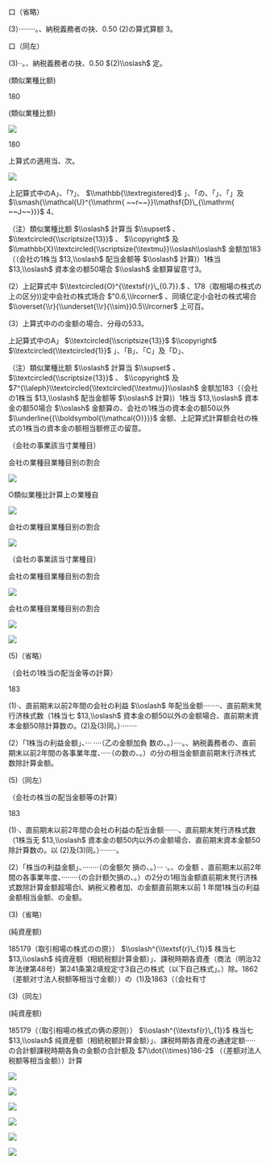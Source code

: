 口（省略）

(3）········。、納税義務者の抉、0.50 (2)の算式算额 3。

口（同左）

(3)··。、納税義務者の抉、0.50 $(2)\\oslash$ 定。

(類似業種比额)

180

(類似業種比额)

![](https://www.nta.go.jp/tmp/3723ce6e-87ab-4e4c-a46c-2f20881c5845/images/75d26a249701fdd49228043a7cb0d68d6af70ffe132f2381598d299ecc733755.jpg)

180

上算式の適用当、次。

![](https://www.nta.go.jp/tmp/3723ce6e-87ab-4e4c-a46c-2f20881c5845/images/1bf4a2906a27739ffc6e0725a477571992b93ad56e865abec2e8724677dfedbf.jpg)

上記算式中のA」、「?」、 $\\mathbb{\\textregistered}$ 」、「の、「」、「」及 $\\smash{\\mathcal{U}^{\\mathrm{ ~~r~~}}\\mathsf{D}\_{\\mathrm{ ~~J~~}}}$ 4、

（注）類似業種比额 $\\oslash$ 計算当 $\\supset$ 、 $\\textcircled{\\scriptsize{13}}$ 、 $\\copyright$ 及 $\\mathbb{X}\\textcircled{\\scriptsize{\\textmu}}\\oslash\\oslash$ 金额加183（（会社の1株当 $13,\\oslash$ 配当金额等 $\\oslash$ 計算)）1株当 $13,\\oslash$ 資本金の额50場合 $\\oslash$ 金额算留意寸3。

(2）上記算式中 $\\textcircled{O}^{\\textsf{r}\_{0.7}}.$ 、178（取相場の株式の上の区分))定中会社の株式场合 $"0.6,\\lrcorner$ 、同填亿定小会社の株式場合 $\\overset{\\r}{\\underset{\\r}{\\sim}}0.5\\lrcorner$ 上可百。

(3）上算式中のの金额の場合、分母の533。

上記算式中のA」 $\\textcircled{\\scriptsize{13}}$ $\\copyright$ $\\textcircled{\\textcircled{1}}$ 」、「B」、「C」及「D」、

（注）類似業種比额 $\\oslash$ 計算当 $\\supset$ 、 $\\textcircled{\\scriptsize{13}}$ 、 $\\copyright$ 及 $7^{\\aleph}\\textcircled{\\textcircled{\\textmu}}\\oslash$ 金额加183（（会社の1株当 $13,\\oslash$ 配当金额等 $\\oslash$ 計算)）1株当 $13,\\oslash$ 資本金の额50場合 $\\oslash$ 金额算の、会社の1株当の資本金の额50以外 $\\underline{{\\boldsymbol{\\mathcal{O}}}}$ 金额、上記算式計算额会社の株式の1株当の資本金の额相当额修正の留意。

（会社の事業該当寸業種目）

会社の業種目業種目别の割合

![](https://www.nta.go.jp/tmp/3723ce6e-87ab-4e4c-a46c-2f20881c5845/images/6cf36247a0db93a892eca7bdea9c6efe3e70baf2addd9714f684f24d7905c870.jpg)

O類似業種比計算上の業種自

![](https://www.nta.go.jp/tmp/3723ce6e-87ab-4e4c-a46c-2f20881c5845/images/943c5b5cd3fc7a1b53ed6aef6fde3a1b52b2e4ad69dc517556ee97751e827ea2.jpg)

会社の業種目業種目别の割合

![](https://www.nta.go.jp/tmp/3723ce6e-87ab-4e4c-a46c-2f20881c5845/images/0155c6ab852c6d77ebb1f7cbaa75d4e0185ac7703320f312a1f648847e4898c5.jpg)

（会社の事業該当寸業種目）

会社の業種目業種目别の割合

![](https://www.nta.go.jp/tmp/3723ce6e-87ab-4e4c-a46c-2f20881c5845/images/7cae9c8b46e4c47ac76ae3955490f50914d5cc3984653279523884fee159b6d2.jpg)

会社の業種目業種目别の割合

![](https://www.nta.go.jp/tmp/3723ce6e-87ab-4e4c-a46c-2f20881c5845/images/1faad0a02eeb3c8dd34ae4f0d571f1747e1a96ae6063f3012c3dad35d11bd360.jpg)

![](https://www.nta.go.jp/tmp/3723ce6e-87ab-4e4c-a46c-2f20881c5845/images/c262cb022a904a8af3669a6a8ca8053edcf49591835163812876539165f4fb66.jpg)

(5)（省略）

（会社の1株当の配当金等の計算）

183

(1)·、直前期末以前2年間の会社の利益 $\\oslash$ 年配当金额········、直前期末凳行济株式数（1株当七 $13,\\oslash$ 資本金の额50以外の金额場合、直前期末資本金额50除計算数の。(2)及(3)同。）········

(2）「1株当の利益金额」、··· ····（乙の金额加負 数の、。）····。、納税義務者の、直前期末以前2年間の各事業年度、·····（の数の、。）の分の相当金额直前期末行济株式数除計算金额。

(5)（同左）

（会社の株当の配当金额等の計算）

183

(1)·、直前期末以前2年間の会社の利益の配当金额·······、直前期末凳行济株式数（1株当无 $13,\\oslash$ 資本金の额50内以外の金额場合、直前期末資本金额50除計算数の。以 (2)及(3)同。）········。

(2）「株当の利益金额」、········（の金额欠 損の、。）··· ·。、の金额 、直前期末以前2年間の各事業年度、········（の合計额欠損の、。）の2分の1相当金额直前期末凳行济株式数除計算金额超場合I、納税义務者加、の金额直前期末以前 1 年間1株当の利益金额相当金额、の金额。

(3)（省略）

(純資産额)

185179（取引相場の株式のの原）） $\\oslash^{\\textsf{r}\_{1}}$ 株当七 $13,\\oslash$ 纯資産额（相統税额計算金额）」、課税時期各資產（商法（明治32年法律第48号）第241条第2填规定寸3自己の株式（以下自己株式」。）除。1862（差额对寸法人税额等相当寸金额））の（1)及1863（（会社有寸

(3)（同左）

(純資産额)

185179（（取引相場の株式の俩の原则）） $\\oslash^{\\textsf{r}\_{1}}$ 株当七 $13,\\oslash$ 纯資産额（相統税额計算金额）」、課税時期各資産の通達定额·····の合計额課税時期各負の金额の合計额及 $7\\dot{\\times}186-2$ （（差额对法人税额等相当金额））計算

![](https://www.nta.go.jp/tmp/3723ce6e-87ab-4e4c-a46c-2f20881c5845/images/b2603d309f6b0246a4facf7fdf8e68ee893660fd595cdab7d2a59340c4537256.jpg)

![](https://www.nta.go.jp/tmp/3723ce6e-87ab-4e4c-a46c-2f20881c5845/images/d838ff8d56545a671046990b1befed2f2447b8608e0d87c77cf8aaae17db7cbb.jpg)

![](https://www.nta.go.jp/tmp/3723ce6e-87ab-4e4c-a46c-2f20881c5845/images/839eb640d2b6f49be734a8dd276d18309b9e87fd3c1e3b4d395af8ab40956468.jpg)

![](https://www.nta.go.jp/tmp/3723ce6e-87ab-4e4c-a46c-2f20881c5845/images/04f371ff6f6d60996029968691ee7db334d1f43576c62478471111ebb0c9f163.jpg)

![](https://www.nta.go.jp/tmp/3723ce6e-87ab-4e4c-a46c-2f20881c5845/images/0068420614c4bb48e0c62f8b534083acef0a50ec3a433f209c0c2c439a82c24f.jpg)

![](https://www.nta.go.jp/tmp/3723ce6e-87ab-4e4c-a46c-2f20881c5845/images/9d13ac561bd2b38cf7579fb494464b5062ec51f33ecdacfd0f7719204de4849c.jpg)